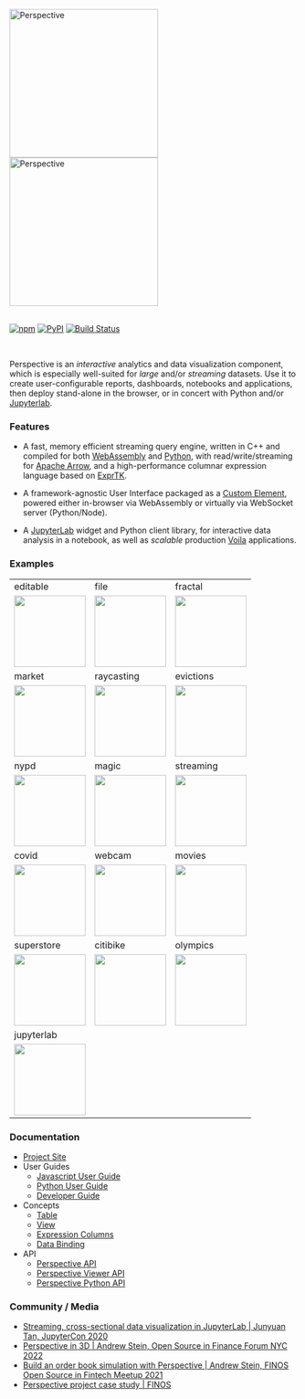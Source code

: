 <br />
<a href="https://github.com/finos/perspective/blob/master/docs/static/svg/perspective-logo-light.svg?raw=true#gh-light-mode-only"><img src="https://github.com/finos/perspective/raw/master/docs/static/svg/perspective-logo-light.svg?raw=true#gh-light-mode-only" alt="Perspective" width="260"></a>
<a href="https://github.com/finos/perspective/blob/master/docs/static/svg/perspective-logo-dark.svg?raw=true#gh-dark-mode-only"><img src="https://github.com/finos/perspective/raw/master/docs/static/svg/perspective-logo-dark.svg?raw=true#gh-dark-mode-only" alt="Perspective" width="260"></a>
<br/><br/>

[![npm](https://img.shields.io/npm/v/@finos/perspective.svg?style=flat)](https://www.npmjs.com/package/@finos/perspective)
[![PyPI](https://img.shields.io/pypi/v/perspective-python.svg?style=flat)](https://pypi.python.org/pypi/perspective-python)
[![Build Status](https://github.com/finos/perspective/actions/workflows/build.yaml/badge.svg?branch=master&event=push)](https://github.com/finos/perspective/actions/workflows/build.yaml)

<br/>

Perspective is an <i>interactive</i> analytics and data visualization component,
which is especially well-suited for <i>large</i> and/or <i>streaming</i>
datasets. Use it to create user-configurable reports, dashboards, notebooks and
applications, then deploy stand-alone in the browser, or in concert with Python
and/or [Jupyterlab](https://jupyterlab.readthedocs.io/en/stable/).

### Features

-   A fast, memory efficient streaming query engine, written in
    C++ and compiled for both [WebAssembly](https://webassembly.org/) and
    [Python](https://www.python.org/), with read/write/streaming for
    [Apache Arrow](https://arrow.apache.org/), and a high-performance columnar
    expression language based on [ExprTK](https://github.com/ArashPartow/exprtk).

-   A framework-agnostic User Interface packaged as a
    [Custom Element](https://developer.mozilla.org/en-US/docs/Web/Web_Components/Using_custom_elements),
    powered either in-browser via WebAssembly or virtually via
    WebSocket server (Python/Node).

-   A [JupyterLab](https://jupyter.org/) widget and Python client library, for
    interactive data analysis in a notebook, as well as _scalable_ production
    [Voila](https://github.com/voila-dashboards/voila) applications.

### Examples

<!-- Examples -->
<table><tbody><tr><td>editable</td><td>file</td><td>fractal</td></tr><tr><td><a href="https://perspective.finos.org/block?example=editable"><img height="125" src="https://perspective.finos.org/blocks/editable/preview.png?"></img></a></td><td><a href="https://perspective.finos.org/block?example=file"><img height="125" src="https://perspective.finos.org/blocks/file/preview.png?"></img></a></td><td><a href="https://perspective.finos.org/block?example=fractal"><img height="125" src="https://perspective.finos.org/blocks/fractal/preview.png?"></img></a></td></tr><tr><td>market</td><td>raycasting</td><td>evictions</td></tr><tr><td><a href="https://perspective.finos.org/block?example=market"><img height="125" src="https://perspective.finos.org/blocks/market/preview.png?"></img></a></td><td><a href="https://perspective.finos.org/block?example=raycasting"><img height="125" src="https://perspective.finos.org/blocks/raycasting/preview.png?"></img></a></td><td><a href="https://perspective.finos.org/block?example=evictions"><img height="125" src="https://perspective.finos.org/blocks/evictions/preview.png?"></img></a></td></tr><tr><td>nypd</td><td>magic</td><td>streaming</td></tr><tr><td><a href="https://perspective.finos.org/block?example=nypd"><img height="125" src="https://perspective.finos.org/blocks/nypd/preview.png?"></img></a></td><td><a href="https://perspective.finos.org/block?example=magic"><img height="125" src="https://perspective.finos.org/blocks/magic/preview.png?"></img></a></td><td><a href="https://perspective.finos.org/block?example=streaming"><img height="125" src="https://perspective.finos.org/blocks/streaming/preview.png?"></img></a></td></tr><tr><td>covid</td><td>webcam</td><td>movies</td></tr><tr><td><a href="https://perspective.finos.org/block?example=covid"><img height="125" src="https://perspective.finos.org/blocks/covid/preview.png?"></img></a></td><td><a href="https://perspective.finos.org/block?example=webcam"><img height="125" src="https://perspective.finos.org/blocks/webcam/preview.png?"></img></a></td><td><a href="https://perspective.finos.org/block?example=movies"><img height="125" src="https://perspective.finos.org/blocks/movies/preview.png?"></img></a></td></tr><tr><td>superstore</td><td>citibike</td><td>olympics</td></tr><tr><td><a href="https://perspective.finos.org/block?example=superstore"><img height="125" src="https://perspective.finos.org/blocks/superstore/preview.png?"></img></a></td><td><a href="https://perspective.finos.org/block?example=citibike"><img height="125" src="https://perspective.finos.org/blocks/citibike/preview.png?"></img></a></td><td><a href="https://perspective.finos.org/block?example=olympics"><img height="125" src="https://perspective.finos.org/blocks/olympics/preview.png?"></img></a></td></tr><tr><td>jupyterlab</td></tr><tr><td><a href="http://beta.mybinder.org/v2/gh/finos/perspective/master?urlpath=lab/tree/examples/jupyter-notebooks"><img height="125" src="https://perspective.finos.org/img/jupyterlab.png?"></img></a></td></tr></tbody></table>
<!-- Examples -->

### Documentation

-   [Project Site](https://perspective.finos.org/)
-   User Guides
    -   [Javascript User Guide](https://perspective.finos.org/docs/js.html)
    -   [Python User Guide](https://perspective.finos.org/docs/python.html)
    -   [Developer Guide](https://perspective.finos.org/docs/development.html)
-   Concepts
    -   [Table](https://perspective.finos.org/docs/table.html)
    -   [View](https://perspective.finos.org/docs/view.html)
    -   [Expression Columns](https://perspective.finos.org/docs/expressions.html)
    -   [Data Binding](https://perspective.finos.org/docs/table.html)
-   API
    -   [Perspective API](https://github.com/finos/perspective/blob/master/packages/perspective/README.md)
    -   [Perspective Viewer API](https://perspective.finos.org/docs/obj/perspective-viewer/)
    -   [Perspective Python API](https://perspective.finos.org/docs/obj/perspective-python.html)

### Community / Media

-   [Streaming, cross-sectional data visualization in JupyterLab | Junyuan Tan, JupyterCon 2020](http://www.youtube.com/watch?v=IO-HJsGdleE)
-   [Perspective in 3D | Andrew Stein, Open Source in Finance Forum NYC 2022](https://www.youtube.com/watch?v=0ut-ynvBpGI)
-   [Build an order book simulation with Perspective | Andrew Stein, FINOS Open Source in Fintech Meetup 2021](https://www.youtube.com/watch?v=no0qChjvdgQ)
-   [Perspective project case study | FINOS](https://www.finos.org/hubfs/FINOS/assets/FINOS%20Perspective%20Case%20Study.pdf)
